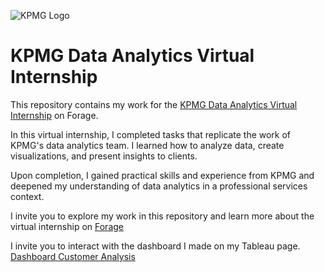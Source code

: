 ![KPMG Logo](https://d1yjjnpx0p53s8.cloudfront.net/styles/logo-thumbnail/s3/092016/untitled-2_79.jpg?itok=lm5Jwrdh)

# KPMG Data Analytics Virtual Internship

This repository contains my work for the [KPMG Data Analytics Virtual Internship](https://www.theforage.com/virtual-internships/theme/m7W4GMqeT3bh9Nb2c/KPMG-Data-Analytics-Virtual-Internship?ref=RYop2KHz8Wj9YfB4S) on Forage.

In this virtual internship, I completed tasks that replicate the work of KPMG's data analytics team. I learned how to analyze data, create visualizations, and present insights to clients.

Upon completion, I gained practical skills and experience from KPMG and deepened my understanding of data analytics in a professional services context.

I invite you to explore my work in this repository and learn more about the virtual internship on [Forage](https://www.theforage.com/dashboard?ref=RYop2KHz8Wj9YfB4S)

I invite you to interact with the dashboard I made on my Tableau page. [Dashboard Customer Analysis](https://public.tableau.com/views/Forage-KPMG-AnalysisCustomers/Dashboard1?:language=en-US&:display_count=n&:origin=viz_share_link)
